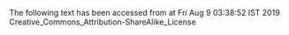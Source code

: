 The following text has been accessed from at Fri Aug 9 03:38:52 IST 2019
Creative_Commons_Attribution-ShareAlike_License
